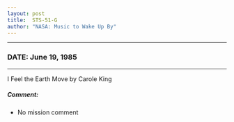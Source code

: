 ```yaml
---
layout: post
title:  STS-51-G
author: "NASA: Music to Wake Up By"
---
```


----
### DATE: June 19, 1985
----
I Feel the Earth Move by Carole King

##### Comment:
* No mission comment
